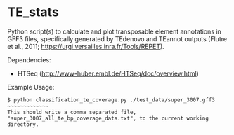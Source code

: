 TE_stats
========
Python script(s) to calculate and plot transposable element annotations in GFF3 files, specifically generated by TEdenovo and TEannot outputs (Flutre et al., 2011; https://urgi.versailles.inra.fr/Tools/REPET).

Dependencies: 
  - HTSeq (http://www-huber.embl.de/HTSeq/doc/overview.html)

Example Usage:
~~~~~~~~~~~~~~
$ python classification_te_coverage.py ./test_data/super_3007.gff3
~~~~~~~~~~~~~
This should write a comma separated file, "super_3007_all_te_bp_coverage_data.txt", to the current working directory.
